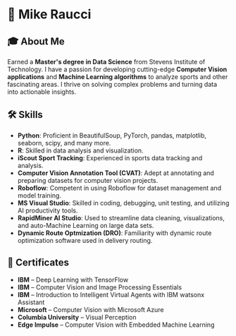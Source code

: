# 👋 Mike Raucci

## 🎓 About Me
Earned a **Master's degree in Data Science** from Stevens Institute of Technology. I have a passion for developing cutting-edge **Computer Vision applications** and **Machine Learning algorithms** to analyze sports and other fascinating areas. I thrive on solving complex problems and turning data into actionable insights.

## 🛠️ Skills
- **Python**: Proficient in BeautifulSoup, PyTorch, pandas, matplotlib, seaborn, scipy, and many more.
- **R**: Skilled in data analysis and visualization.
- **iScout Sport Tracking**: Experienced in sports data tracking and analysis.
- **Computer Vision Annotation Tool (CVAT)**: Adept at annotating and preparing datasets for computer vision projects.
- **Roboflow**: Competent in using Roboflow for dataset management and model training.
- **MS Visual Studio**: Skilled in coding, debugging, unit testing, and utilizing AI productivity tools.
- **RapidMiner AI Studio**: Used to streamline data cleaning, visualizations, and auto-Machine Learning on large data sets.
- **Dynamic Route Optmization (DRO)**: Familiarity with dynamic route optimization software used in delivery routing.
 

## 📃 Certificates
- **IBM** – Deep Learning with TensorFlow 
- **IBM** – Computer Vision and Image Processing Essentials 
- **IBM** – Introduction to Intelligent Virtual Agents with IBM watsonx Assistant 
- **Microsoft** – Computer Vision with Microsoft Azure 
- **Columbia University** – Visual Perception 
- **Edge Impulse** – Computer Vision with Embedded Machine Learning
